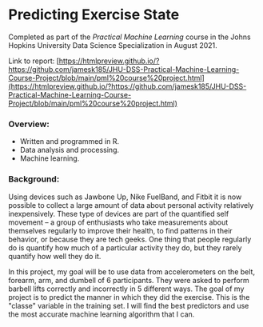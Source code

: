 # Predicting Exercise State

Completed as part of the *Practical Machine Learning* course in the Johns Hopkins University Data Science Specialization in August 2021.

Link to report: [https://htmlpreview.github.io/?https://github.com/jamesk185/JHU-DSS-Practical-Machine-Learning-Course-Project/blob/main/pml%20course%20project.html](https://htmlpreview.github.io/?https://github.com/jamesk185/JHU-DSS-Practical-Machine-Learning-Course-Project/blob/main/pml%20course%20project.html)

### Overview:

- Written and programmed in R.
- Data analysis and processing.
- Machine learning.

### Background:

Using devices such as Jawbone Up, Nike FuelBand, and Fitbit it is now possible to collect a large amount of data about personal activity relatively inexpensively. These type of devices are part of the quantified self movement – a group of enthusiasts who take measurements about themselves regularly to improve their health, to find patterns in their behavior, or because they are tech geeks. One thing that people regularly do is quantify how much of a particular activity they do, but they rarely quantify how well they do it. 

In this project, my goal will be to use data from accelerometers on the belt, forearm, arm, and dumbell of 6 participants. They were asked to perform barbell lifts correctly and incorrectly in 5 different ways. The goal of my project is to predict the manner in which they did the exercise. This is the "classe" variable in the training set. I will find the best predictors and use the most accurate machine learning algorithm that I can.
